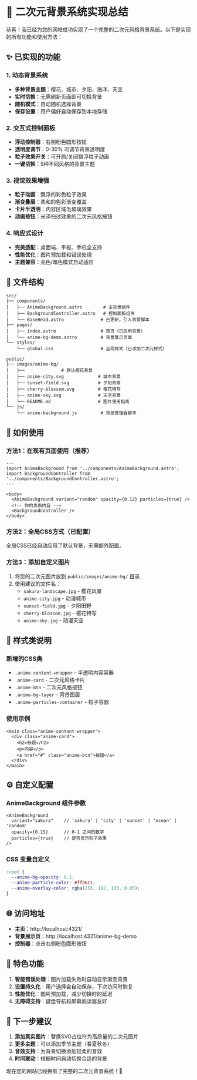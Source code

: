 # 🌸 二次元背景系统实现总结

恭喜！我已经为您的网站成功实现了一个完整的二次元风格背景系统。以下是实现的所有功能和使用方法：

## ✨ 已实现的功能

### 1. 动态背景系统

- **多种背景主题**：樱花、城市、夕阳、海洋、天空
- **实时切换**：无需刷新页面即可切换背景
- **随机模式**：自动随机选择背景
- **保存设置**：用户偏好自动保存到本地存储

### 2. 交互式控制面板

- **浮动控制器**：右侧粉色圆形按钮
- **透明度调节**：0-30% 可调节背景透明度
- **粒子效果开关**：可开启/关闭飘浮粒子动画
- **一键切换**：5种不同风格的背景主题

### 3. 视觉效果增强

- **粒子动画**：飘浮的彩色粒子效果
- **渐变叠层**：柔和的色彩渐变覆盖
- **卡片半透明**：内容区域毛玻璃效果
- **动画按钮**：光泽扫过效果的二次元风格按钮

### 4. 响应式设计

- **完美适配**：桌面端、平板、手机全支持
- **性能优化**：图片预加载和错误处理
- **主题兼容**：亮色/暗色模式自动适应

## 📁 文件结构

```
src/
├── components/
│   ├── AnimeBackground.astro        # 主背景组件
│   ├── BackgroundController.astro   # 控制面板组件
│   └── BaseHead.astro              # 已更新，引入背景脚本
├── pages/
│   ├── index.astro                 # 首页（已应用背景）
│   └── anime-bg-demo.astro         # 背景展示页面
└── styles/
    └── global.css                  # 全局样式（已添加二次元样式）

public/
├── images/anime-bg/
│   ├──              # 默认樱花背景
│   ├── anime-city.svg             # 城市背景
│   ├── sunset-field.svg           # 夕阳背景
│   ├── cherry-blossom.svg         # 樱花特写
│   ├── anime-sky.svg              # 天空背景
│   └── README.md                  # 图片使用指南
└── js/
    └── anime-background.js         # 背景管理器脚本
```

## 🎯 如何使用

### 方法1：在现有页面使用（推荐）

```astro
---
import AnimeBackground from '../components/AnimeBackground.astro';
import BackgroundController from '../components/BackgroundController.astro';
---

<body>
  <AnimeBackground variant="random" opacity={0.12} particles={true} />
  <!-- 你的页面内容 -->
  <BackgroundController />
</body>
```

### 方法2：全局CSS方式（已配置）

全局CSS已经自动应用了默认背景，无需额外配置。

### 方法3：添加自定义图片

1. 将您的二次元图片放到 `public/images/anime-bg/` 目录
2. 使用建议的文件名：
   - `sakura-landscape.jpg` - 樱花风景
   - `anime-city.jpg` - 动漫城市
   - `sunset-field.jpg` - 夕阳田野
   - `cherry-blossom.jpg` - 樱花特写
   - `anime-sky.jpg` - 动漫天空

## 🎨 样式类说明

### 新增的CSS类

- `.anime-content-wrapper` - 半透明内容容器
- `.anime-card` - 二次元风格卡片
- `.anime-btn` - 二次元风格按钮
- `.anime-bg-layer` - 背景图层
- `.anime-particles-container` - 粒子容器

### 使用示例

```astro
<main class="anime-content-wrapper">
  <div class="anime-card">
    <h2>标题</h2>
    <p>内容</p>
    <a href="#" class="anime-btn">按钮</a>
  </div>
</main>
```

## ⚙️ 自定义配置

### AnimeBackground 组件参数

```astro
<AnimeBackground 
  variant="sakura"    // 'sakura' | 'city' | 'sunset' | 'ocean' | 'random'
  opacity={0.15}      // 0-1 之间的数字
  particles={true}    // 是否显示粒子效果
/>
```

### CSS 变量自定义

```css
:root {
  --anime-bg-opacity: 0.1;
  --anime-particle-color: #ffb6c1;
  --anime-overlay-color: rgba(255, 182, 193, 0.05);
}
```

## 🌐 访问地址

- **主页**：http://localhost:4321/
- **背景展示页**：http://localhost:4321/anime-bg-demo
- **控制器**：点击右侧粉色圆形按钮

## 🎊 特色功能

1. **智能错误处理**：图片加载失败时自动显示渐变背景
2. **设置持久化**：用户选择会自动保存，下次访问时恢复
3. **性能优化**：图片预加载，减少切换时的延迟
4. **无障碍支持**：键盘导航和屏幕阅读器友好

## 🔧 下一步建议

1. **添加真实图片**：替换SVG占位符为高质量的二次元图片
2. **更多主题**：可以添加季节主题（春夏秋冬）
3. **音效支持**：为背景切换添加轻柔的音效
4. **时间联动**：根据时间自动切换合适的背景

现在您的网站已经拥有了完整的二次元背景系统！🎉
